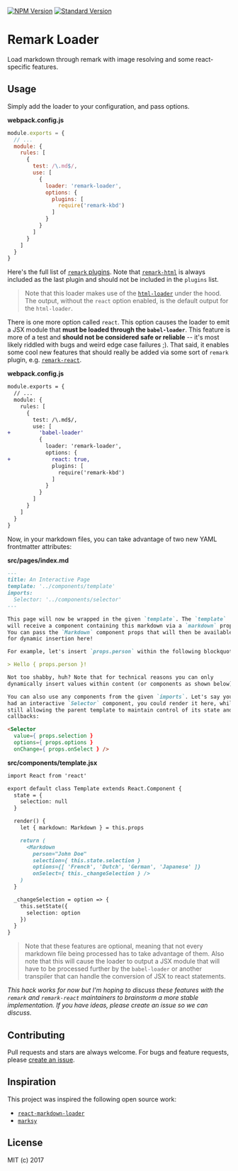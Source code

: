 [![NPM Version][7]][5]
[![Standard Version][8]][6]

Remark Loader
=============

Load markdown through remark with image resolving and some react-specific 
features.


## Usage

Simply add the loader to your configuration, and pass options.

__webpack.config.js__

``` js
module.exports = {
  // ...
  module: {
    rules: [
      {
        test: /\.md$/,
        use: [
          { 
            loader: 'remark-loader', 
            options: {
              plugins: [
                require('remark-kbd')
              ]
            }
          }
        ]
      }
    ]
  }
}
```

Here's the full list of [`remark` plugins][1]. Note that [`remark-html`][3] 
is always included as the last plugin and should not be included in the 
`plugins` list.

> Note that this loader makes use of the [`html-loader`][5] under the hood. 
The output, without the `react` option enabled, is the default output for 
the `html-loader`.

There is one more option called `react`. This option causes the loader to 
emit a JSX module that __must be loaded through the `babel-loader`__. This 
feature is more of a test and __should not be considered safe or reliable__ -- 
it's most likely riddled with bugs and weird edge case failures ;). That 
said, it enables some cool new features that should really be added via some 
sort of `remark` plugin, e.g. [`remark-react`][4].

__webpack.config.js__

``` diff
module.exports = {
  // ...
  module: {
    rules: [
      {
        test: /\.md$/,
        use: [
+         'babel-loader'
          { 
            loader: 'remark-loader', 
            options: {
+             react: true,
              plugins: [
                require('remark-kbd')
              ]
            }
          }
        ]
      }
    ]
  }
}
```

Now, in your markdown files, you can take advantage of two new YAML 
frontmatter attributes:

__src/pages/index.md__

``` md
---
title: An Interactive Page
template: '../components/template'
imports:
  Selector: '../components/selector'
---

This page will now be wrapped in the given `template`. The `template` 
will receive a component containing this markdown via a `markdown` prop. 
You can pass the `Markdown` component props that will then be available 
for dynamic insertion here!

For example, let's insert `props.person` within the following blockquote:

> Hello { props.person }!

Not too shabby, huh? Note that for technical reasons you can only 
dynamically insert values within content (or components as shown below).

You can also use any components from the given `imports`. Let's say you 
had an interactive `Selector` component, you could render it here, while 
still allowing the parent template to maintain control of its state and 
callbacks:

<Selector
  value={ props.selection }
  options={ props.options }
  onChange={ props.onSelect } />
```

__src/components/template.jsx__

``` md
import React from 'react'

export default class Template extends React.Component {
  state = {
    selection: null
  }

  render() {
    let { markdown: Markdown } = this.props

    return (
      <Markdown
        person="John Doe"
        selection={ this.state.selection }
        options={[ 'French', 'Dutch', 'German', 'Japanese' ]}
        onSelect={ this._changeSelection } />
    )
  }

  _changeSelection = option => {
    this.setState({
      selection: option
    })
  }
}
```

> Note that these features are optional, meaning that not every markdown file 
> being processed has to take advantage of them. Also note that this will cause 
> the loader to output a JSX module that will have to be processed further by the 
> `babel-loader` or another transpiler that can handle the conversion of JSX to 
> react statements.

_This hack works for now but I'm hoping to discuss these features with the `remark` 
and `remark-react` maintainers to brainstorm a more stable implementation. If you 
have ideas, please create an issue so we can discuss._


## Contributing

Pull requests and stars are always welcome. For bugs and feature requests, please 
[create an issue][2].


## Inspiration

This project was inspired the following open source work:

- [`react-markdown-loader`][6]
- [`marksy`][7]


## License

MIT (c) 2017


[1]: https://github.com/wooorm/remark/blob/master/doc/plugins.md
[2]: https://github.com/skipjack/remark-loader/issues
[3]: https://github.com/wooorm/remark-html
[4]: https://github.com/mapbox/remark-react
[5]: https://github.com/webpack-contrib/html-loader
[6]: https://github.com/javiercf/react-markdown-loader
[7]: https://github.com/cerebral/marksy
[5]: https://www.npmjs.com/package/remark-loader
[6]: https://github.com/conventional-changelog/standard-version
[7]: https://img.shields.io/npm/v/remark-loader.svg
[8]: https://img.shields.io/badge/release-standard%20version-brightgreen.svg
